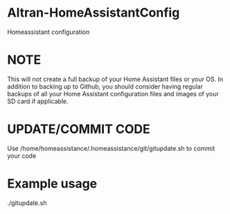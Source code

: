 # Altran-HomeAssistantConfig
Homeassistant configuration
# NOTE
This will not create a full backup of your Home Assistant files or your OS. In addition to backing up to Github, you should consider having regular backups of all your Home Assistant configuration files and images of your SD card if applicable.

# UPDATE/COMMIT CODE
Use /home/homeassistance/.homeassistance/git/gitupdate.sh to commit your code
# Example usage
./gitupdate.sh


